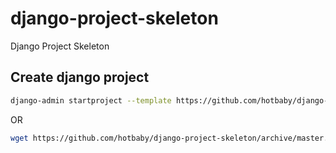 # django-project-skeleton
Django Project Skeleton

## Create django project
```sh
django-admin startproject --template https://github.com/hotbaby/django-project-skeleton/archive/master.zip --name pytest.ini project-name
```

OR

```sh
wget https://github.com/hotbaby/django-project-skeleton/archive/master.zip && django-admin startproject --template file://$PWD/master.zip --name pytest.ini project && rm -f master.zip
```
